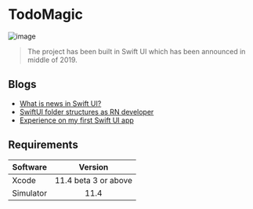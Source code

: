 # TodoMagic

![image](https://user-images.githubusercontent.com/27461460/77458392-74385580-6e41-11ea-9596-312d2d8a3854.png)

> The project has been built in Swift UI which has been announced in middle of 2019.

## Blogs
* [What is news in Swift UI?](https://medium.com/dooboolab/what-is-news-in-swift-ui-eb17a70318c4)
* [SwiftUI folder structures as RN developer](https://medium.com/dooboolab/swiftui-folder-structures-as-rn-developer-f1ba12be9a05)
* [Experience on my first Swift UI app](https://medium.com/@dooboolab/experience-on-my-first-swift-ui-app-d19591bd2a1d)


## Requirements

Software           | Version               |
------------------ | :-------------------: |
Xcode              | 11.4 beta 3 or above  |
Simulator          | 11.4                  |
